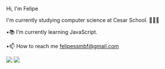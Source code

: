 Hi, I'm Felipe

I'm currently studying computer science at Cesar School. 👨🏻‍💻

•📚 I’m currently learning JavaScript.

•📫 How to reach me felipessmbf@gmail.com

[![](https://raw.githubusercontent.com/felipesergiob/github-stats-transparent/output/generated/overview.svg)](#felipesergiob-title)
[![](https://raw.githubusercontent.com/felipesergiob/github-stats-transparent/output/generated/languages.svg)](#felipesergiob-title)



